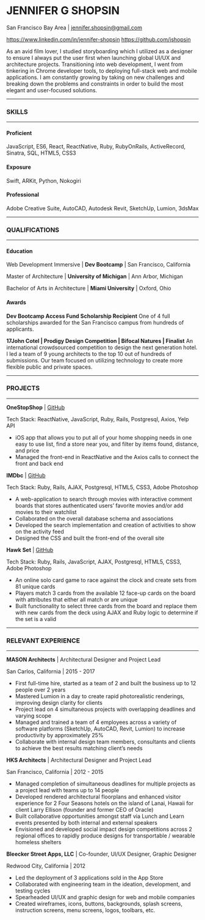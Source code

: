 # JENNIFER G SHOPSIN

San Francisco Bay Area | jennifer.shopsin@gmail.com

https://www.linkedin.com/in/jennifer-shopsin
https://github.com/jshopsin

As an avid film lover, I studied storyboarding which I utilized as a designer to ensure I always put the user first when launching global UI/UX and architecture projects. Transitioning into web development, I went from tinkering in Chrome developer tools, to deploying full-stack web and mobile applications. I am constantly growing by taking on new challenges and breaking down the problems and constraints in order to build the most elegant and user-focused solutions.

___
### SKILLS
___

#### Proficient
JavaScript, ES6, React, ReactNative, Ruby, RubyOnRails, ActiveRecord, Sinatra, SQL, HTML5, CSS3

#### Exposure
Swift, ARKit, Python, Nokogiri

#### Professional
Adobe Creative Suite, AutoCAD, Autodesk Revit, SketchUp, Lumion, 3dsMax

___
### QUALIFICATIONS
___

#### Education

Web Development Immersive | **Dev Bootcamp** | San Francisco, California

Master of Architecture | **University of Michigan** | Ann Arbor, Michigan

Bachelor of Arts in Architecture | **Miami University** | Oxford, Ohio


#### Awards

**Dev Bootcamp Access Fund Scholarship Recipient**
One of 4 full scholarships awarded for the San Francisco campus from hundreds of applicants.

**17John Cotel | Prodigy Design Competition | Bifocal Natures | Finalist**
An international crowdsourced competition to design the next generation hotel. I led a team of 9 young architects to the top 10 out of hundreds of submissions. Our team focused on utilizing technology to create more flexible public and private spaces.

___
### PROJECTS
___

__OneStopShop__ | [GitHub](https://github.com/jshopsin/OneStopShop "OneStopShop GitHub")

Tech Stack: ReactNative, JavaScript, Ruby, Rails, Postgresql, Axios, Yelp API

  - iOS app that allows you to put all of your home shopping needs in one easy to use list, find a store near you, and filter by items found, distance, and price
  - Managed the front-end in ReactNative and the Axios calls to connect the front and back end


__IMDbc__ | [GitHub](https://github.com/jshopsin/imdbc "IMDbc GitHub")

Tech Stack: Ruby, Rails, AJAX, Postgresql, HTML5, CSS3, Adobe Photoshop

  - A web-application to search through movies with interactive comment boards that stores authenticated users’ favorite movies and/or add movies to their watchlist
  - Collaborated on the overall database schema and associations
  - Developed the search implementation and creation of activities to show on the activity feed
  - Designed the CSS and built the front-end of the overall site


__Hawk Set__ | [GitHub](https://github.com/jshopsin/Hawk_Set "Hawk Set GitHub")

Tech Stack: Ruby, Rails, JavaScript, AJAX, Postgresql, HTML5, CSS3, Adobe Photoshop

  - An online solo card game to race against the clock and create sets from 81 unique cards
  - Players match 3 cards from the available 12 face-up cards on the board with attributes that either all match or are unique
  - Built functionality to select three cards from the board and replace them with new cards from the deck using AJAX and Ruby logic to determine if the set is a valid

___
### RELEVANT EXPERIENCE
___

__MASON Architects__ | Architectural Designer and Project Lead

San Carlos, California | 2015 - 2017

  - First full-time hire, started as a team of 2 and built the business up to 12 people over 2 years
  - Mastered Lumion in a day to create rapid photorealistic renderings, improving design clarity for clients
  - Project lead on 4 simultaneous projects with overlapping deadlines and varying scope
  - Managed and trained a team of 4 employees across a variety of software platforms (SketchUp, AutoCAD, Revit, Lumion) to increase productivity by approximately 25%
  - Collaborate with internal design team members, consultants and clients to achieve the best results matching client’s needs


__HKS Architects__ | Architectural Designer and Project Lead

San Francisco, California | 2012 - 2015

  - Managed completion of simultaneous deadlines for multiple projects as a project lead with teams up to 14 people
  - Developed rendered architectural floorplans and enhanced visitor experience for 2 Four Seasons hotels on the island of Lanai, Hawaii for client Larry Ellison (founder and former CEO of Oracle)
  - Built collaborative opportunities amongst staff via Lunch and Learn events presented by both internal and external speakers
  - Envisioned and developed social impact design competitions across 2 regional offices to rapidly produce designs for transportable / wearable homeless shelters


__Bleecker Street Apps, LLC__ | Co-founder, UI/UX Designer, Graphic Designer

Redwood City, California | 2012

  - Led the deployment of 3 applications sold in the App Store
  - Collaborated with engineering team in the ideation, development, and testing cycles
  - Spearheaded UI/UX and graphic design for web and mobile companies
  - Created wireframes, icons, buttons, backgrounds, splash screens, instruction screens, menu screens, logos, toolbars, etc.
